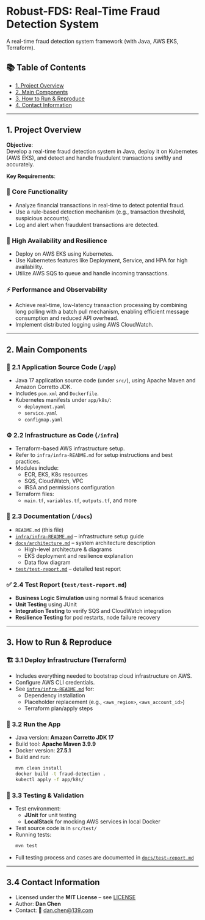 # Robust-FDS: Real-Time Fraud Detection System
A real-time fraud detection system framework (with Java, AWS EKS, Terraform).

## 📚 Table of Contents

- [1. Project Overview](#1-project-overview)
- [2. Main Components](#2-main-components)
- [3. How to Run & Reproduce](#3-how-to-run--reproduce)
- [4. Contact Information](#4-contact-information)

---

## 1. Project Overview

**Objective**:  
Develop a real-time fraud detection system in Java, deploy it on Kubernetes (AWS EKS), and detect and handle fraudulent transactions swiftly and accurately.

**Key Requirements**:

### 🧠 Core Functionality
- Analyze financial transactions in real-time to detect potential fraud.
- Use a rule-based detection mechanism (e.g., transaction threshold, suspicious accounts).
- Log and alert when fraudulent transactions are detected.

### 🔁 High Availability and Resilience
- Deploy on AWS EKS using Kubernetes.
- Use Kubernetes features like Deployment, Service, and HPA for high availability.
- Utilize AWS SQS to queue and handle incoming transactions.

### ⚡ Performance and Observability
- Achieve real-time, low-latency transaction processing by combining long polling with a batch pull mechanism, enabling efficient message consumption and reduced API overhead.
- Implement distributed logging using AWS CloudWatch.

---

## 2. Main Components

### 🧩 2.1 Application Source Code (`/app`)
- Java 17 application source code (under `src/`), using Apache Maven and Amazon Corretto JDK.
- Includes `pom.xml` and `Dockerfile`.
- Kubernetes manifests under `app/k8s/`:
  - `deployment.yaml`
  - `service.yaml`
  - `configmap.yaml`

### ⚙️ 2.2 Infrastructure as Code (`/infra`)
- Terraform-based AWS infrastructure setup.
- Refer to `infra/infra-README.md` for setup instructions and best practices.
- Modules include:
  - ECR, EKS, K8s resources
  - SQS, CloudWatch, VPC
  - IRSA and permissions configuration
- Terraform files:
  - `main.tf`, `variables.tf`, `outputs.tf`, and more

### 📄 2.3 Documentation (`/docs`)
- `README.md` (this file)
- [`infra/infra-README.md`](infra/infra-README.md) – infrastructure setup guide
- [`docs/architecture.md`](docs/architecture.md) – system architecture description
  - High-level architecture & diagrams
  - EKS deployment and resilience explanation
  - Data flow diagram
- [`test/test-report.md`](test/test-report.md) – detailed test report

### ✅ 2.4 Test Report (`test/test-report.md`)
- **Business Logic Simulation** using normal & fraud scenarios
- **Unit Testing** using JUnit
- **Integration Testing** to verify SQS and CloudWatch integration
- **Resilience Testing** for pod restarts, node failure recovery

---

## 3. How to Run & Reproduce

### 🏗 3.1 Deploy Infrastructure (Terraform)
- Includes everything needed to bootstrap cloud infrastructure on AWS.
- Configure AWS CLI credentials.
- See [`infra/infra-README.md`](infra/infra-README.md) for:
  - Dependency installation
  - Placeholder replacement (e.g., `<aws_region>`, `<aws_account_id>`)
  - Terraform plan/apply steps

### 🚀 3.2 Run the App
- Java version: **Amazon Corretto JDK 17**
- Build tool: **Apache Maven 3.9.9**
- Docker version: **27.5.1**
- Build and run:
  ```bash
  mvn clean install
  docker build -t fraud-detection .
  kubectl apply -f app/k8s/
  ```

### 🧪 3.3 Testing & Validation
- Test environment:
  - **JUnit** for unit testing
  - **LocalStack** for mocking AWS services in local Docker
- Test source code is in `src/test/`
- Running tests:
  ```bash
  mvn test
  ```
- Full testing process and cases are documented in [`docs/test-report.md`](docs/test-report.md)

---

## 3.4 Contact Information

- Licensed under the **MIT License** – see [LICENSE](LICENSE)
- Author: **Dan Chen**
- Contact: 📧 [dan.chen@139.com](mailto:dan.chen@139.com)
